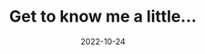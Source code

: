 ---
title: "Get to know me a little…"
date: 2022-10-24
type: landing

design:
  # Default section spacing
  spacing: "0rem"

sections:
  - block: about-page
    content:
      bannerImage:  'hero-overview.jpg'
      getToKnowList:
        travel:
            title: "I love travel"
            image: 'surfing.jpg'
            description: "Whether I'm wandering through the bustling streets of a new city or taking in the quiet beauty of an unfamiliar landscape, I love making the most of every place I visit. From my first desert adventure to catching waves at the beach, I’m always excited to explore what’s different from my own surroundings. Travel fuels my curiosity and gives me a chance to dive into the best experiences a place has to offer." 
        create:
            title: "I love to create"
            image: 'jacket-img.jpg'
            description: "A few years ago, I began sewing, starting with simple projects and now creating full garments. The jacket in the picture above is one I quilted using materials I bought second-hand—pieces like this let me create something entirely unique. Sewing has become a way for me to relax and express myself, blending creativity with sustainability. I love repurposing materials, showing the potential of turning something old into something new, and making pieces I couldn’t find anywhere else. Just like research, sewing involves creativity and the satisfaction of building something original from the ground up." 
        Meet:
            title: "Meet Nyla"
            image: 'cat-img.jpg'
            description: "My companion since the start of my PhD journey. She’s been with me through every high and low, and after a long day at the office, she’s always there to greet me. I love hearing about the special bonds others have with their pets, so feel free to share your stories with me!"         
     
---
